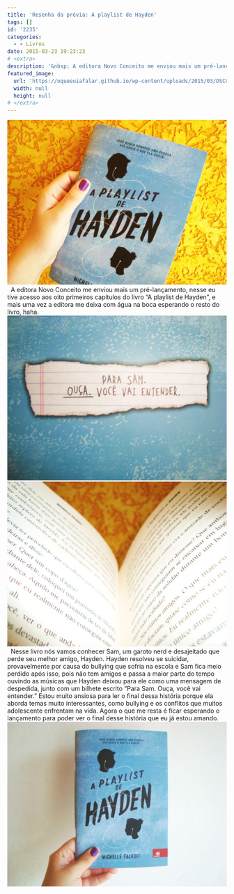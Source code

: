 ```yaml
---
title: 'Resenha da prévia: A playlist de Hayden'
tags: []
id: '2235'
categories:
  - - Livros
date: 2015-03-23 19:23:23
# <extra>
description: '&nbsp; A editora Novo Conceito me enviou mais um pré-lançamento, nesse eu tive acesso aos oito primeiros capítulos do livro “A playlist de Hayden”, e mais uma vez a editora me deixa com água na boca esperando o resto do livro, haha. &nbsp; Nesse livro nós vamos conhecer Sam, um garoto nerd e desajeitado que perde seu melhor amigo, Hayden. Hayden resolveu se suicidar, provavelmente por causa do bullying que sofria na escola e Sam fica meio perdido após isso, pois não tem amigos e passa a maior parte do tempo ouvindo as músicas que Hayden deixou para ele como uma mensagem de despedida, junto com um bilhete escrito “Para Sam. Ouça, você vai entender.” Estou muito ansiosa para ler o final dessa história porque ela aborda temas muito interessantes, como bullying e os conflitos que muitos adolescente enfrentam na &hellip;'
featured_image: 
  url: 'https://oqueeuiafalar.github.io/wp-content/uploads/2015/03/DSC03635-1024x768.jpg'
  width: null
  height: null
# </extra>
---
```


[![capa do livro "A playlist de Hayden" de Michelle Falkoff](/wp-content/uploads/2015/03/DSC03635-1024x768.jpg)](/wp-content/uploads/2015/03/DSC03635.jpg)   A editora Novo Conceito me enviou mais um pré-lançamento, nesse eu tive acesso aos oito primeiros capítulos do livro “A playlist de Hayden”, e mais uma vez a editora me deixa com água na boca esperando o resto do livro, haha. [![Livro: A Playlist de Hayden](/wp-content/uploads/2015/03/DSC03627-1024x768.jpg)](/wp-content/uploads/2015/03/DSC03627.jpg) [![páginas do livro: A playlist de hayden](/wp-content/uploads/2015/03/DSC03632-1024x768.jpg)](/wp-content/uploads/2015/03/DSC03632.jpg)   Nesse livro nós vamos conhecer Sam, um garoto nerd e desajeitado que perde seu melhor amigo, Hayden. Hayden resolveu se suicidar, provavelmente por causa do bullying que sofria na escola e Sam fica meio perdido após isso, pois não tem amigos e passa a maior parte do tempo ouvindo as músicas que Hayden deixou para ele como uma mensagem de despedida, junto com um bilhete escrito “Para Sam. Ouça, você vai entender.” Estou muito ansiosa para ler o final dessa história porque ela aborda temas muito interessantes, como bullying e os conflitos que muitos adolescente enfrentam na vida. Agora o que me resta é ficar esperando o lançamento para poder ver o final desse história que eu já estou amando. [![capa do livro: a playlist de hayden](/wp-content/uploads/2015/03/DSC03626-1024x768.jpg)](/wp-content/uploads/2015/03/DSC03626.jpg)
